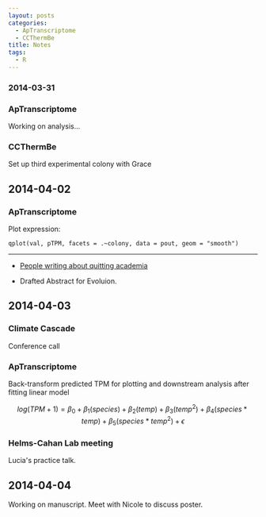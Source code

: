 ```yaml
---
layout: posts
categories: 
  - ApTranscriptome
  - CCThermBe
title: Notes
tags: 
  - R
---
```


### 2014-03-31


### ApTranscriptome

Working on analysis...

### CCThermBe

Set up third experimental colony with Grace




## 2014-04-02

### ApTranscriptome

Plot expression:

    qplot(val, pTPM, facets = .~colony, data = pout, geom = "smooth")


------------------------------

* [People writing about quitting academia](https://chroniclevitae.com/news/216-why-so-many-academics-quit-and-tell)

* Drafted Abstract for Evoluion.



## 2014-04-03

### Climate Cascade

Conference call


### ApTranscriptome

Back-transform predicted TPM for plotting and downstream analysis after fitting linear model

$$ log(TPM + 1) = \beta_0 + \beta_1(species) + \beta_2(temp) + \beta_3(temp^2) + \beta_4(species * temp) + \beta_5(species * temp^2) + \epsilon $$


### Helms-Cahan Lab meeting

Lucia's practice talk.


## 2014-04-04

Working on manuscript. Meet with Nicole to discuss poster.
